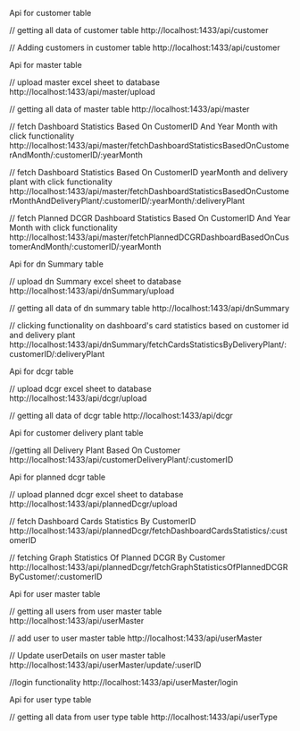 Api for customer table

// getting all data of customer table
http://localhost:1433/api/customer

// Adding customers in customer table
http://localhost:1433/api/customer

Api for master table

// upload master excel sheet to database
http://localhost:1433/api/master/upload

// getting all data of master table
http://localhost:1433/api/master

// fetch Dashboard Statistics Based On CustomerID And Year Month with click functionality
http://localhost:1433/api/master/fetchDashboardStatisticsBasedOnCustomerAndMonth/:customerID/:yearMonth

// fetch Dashboard Statistics Based On CustomerID yearMonth and delivery plant with click functionality
http://localhost:1433/api/master/fetchDashboardStatisticsBasedOnCustomerMonthAndDeliveryPlant/:customerID/:yearMonth/:deliveryPlant

// fetch Planned DCGR Dashboard Statistics Based On CustomerID And Year Month with click functionality
http://localhost:1433/api/master/fetchPlannedDCGRDashboardBasedOnCustomerAndMonth/:customerID/:yearMonth

Api for dn Summary table

// upload dn Summary excel sheet to database
http://localhost:1433/api/dnSummary/upload

// getting all data of dn summary table
http://localhost:1433/api/dnSummary

// clicking functionality on dashboard's card statistics based on customer id and delivery plant
http://localhost:1433/api/dnSummary/fetchCardsStatisticsByDeliveryPlant/:customerID/:deliveryPlant

Api for dcgr table

// upload dcgr excel sheet to database
http://localhost:1433/api/dcgr/upload

// getting all data of dcgr table
http://localhost:1433/api/dcgr

Api for customer delivery plant table

//getting all Delivery Plant Based On Customer
http://localhost:1433/api/customerDeliveryPlant/:customerID

Api for planned dcgr table

// upload planned dcgr excel sheet to database
http://localhost:1433/api/plannedDcgr/upload

// fetch Dashboard Cards Statistics By CustomerID
http://localhost:1433/api/plannedDcgr/fetchDashboardCardsStatistics/:customerID

// fetching Graph Statistics Of Planned DCGR By Customer
http://localhost:1433/api/plannedDcgr/fetchGraphStatisticsOfPlannedDCGRByCustomer/:customerID

Api for user master table

// getting all users from user master table
http://localhost:1433/api/userMaster

// add user to user master table
http://localhost:1433/api/userMaster

// Update userDetails on user master table
http://localhost:1433/api/userMaster/update/:userID

//login functionality
http://localhost:1433/api/userMaster/login

Api for user type table

// getting all data from user type table
http://localhost:1433/api/userType